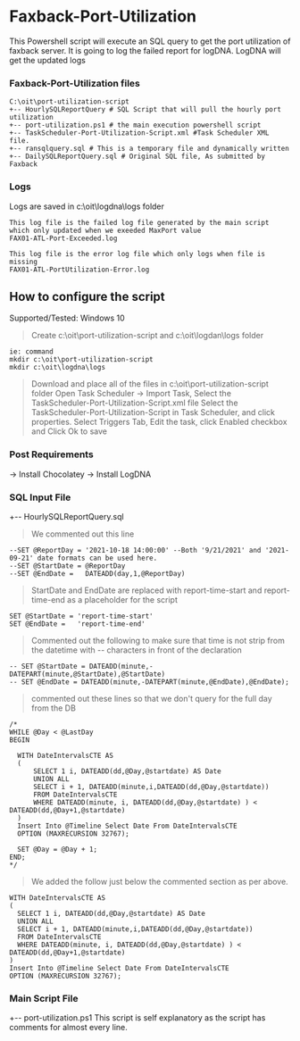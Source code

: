 # Faxback-Port-Utilization
This Powershell script will execute an SQL query to get the port utilization of faxback server.  It is going to log the failed report for logDNA.  LogDNA will get the updated logs

### Faxback-Port-Utilization files
```
C:\oit\port-utilization-script
+-- HourlySQLReportQuery # SQL Script that will pull the hourly port utilization
+-- port-utilization.ps1 # the main execution powershell script
+-- TaskScheduler-Port-Utilization-Script.xml #Task Scheduler XML file.
+-- ransqlquery.sql # This is a temporary file and dynamically written
+-- DailySQLReportQuery.sql # Original SQL file, As submitted by Faxback
```

### Logs 
Logs are saved in c:\oit\logdna\logs folder
```
This log file is the failed log file generated by the main script which only updated when we exeeded MaxPort value
FAX01-ATL-Port-Exceeded.log 

This log file is the error log file which only logs when file is missing
FAX01-ATL-PortUtilization-Error.log
```

## How to configure the script
Supported/Tested: Windows 10

> Create c:\oit\port-utilization-script and c:\oit\logdan\logs folder
```
ie: command
mkdir c:\oit\port-utilization-script
mkdir c:\oit\logdna\logs
```
> Download and place all of the files in c:\oit\port-utilization-script folder
> Open Task Scheduler -> Import Task, Select the TaskScheduler-Port-Utilization-Script.xml file
> Select the TaskScheduler-Port-Utilization-Script in Task Scheduler, and click properties.  Select Triggers Tab, Edit the task, click Enabled checkbox and Click Ok to save

### Post Requirements
-> Install Chocolatey
-> Install LogDNA 

### SQL Input File
+-- HourlySQLReportQuery.sql
> We commented out this line
```
--SET @ReportDay = '2021-10-18 14:00:00' --Both '9/21/2021' and '2021-09-21' date formats can be used here.
--SET @StartDate = @ReportDay
--SET @EndDate =   DATEADD(day,1,@ReportDay)
```
> StartDate and EndDate are replaced with report-time-start and report-time-end as a placeholder for the script
```
SET @StartDate = 'report-time-start'
SET @EndDate =   'report-time-end'
```
> Commented out the following to make sure that time is not strip from the datetime with -- characters in front of the declaration
```
-- SET @StartDate = DATEADD(minute,-DATEPART(minute,@StartDate),@StartDate)
-- SET @EndDate = DATEADD(minute,-DATEPART(minute,@EndDate),@EndDate);
```
> commented out these lines so that we don't query for the full day from the DB
```
/*
WHILE @Day < @LastDay
BEGIN

  WITH DateIntervalsCTE AS
  (
	  SELECT 1 i, DATEADD(dd,@Day,@startdate) AS Date
	  UNION ALL
	  SELECT i + 1, DATEADD(minute,i,DATEADD(dd,@Day,@startdate))
	  FROM DateIntervalsCTE
	  WHERE DATEADD(minute, i, DATEADD(dd,@Day,@startdate) ) < DATEADD(dd,@Day+1,@startdate)
  )
  Insert Into @Timeline Select Date From DateIntervalsCTE
  OPTION (MAXRECURSION 32767);

  SET @Day = @Day + 1;
END;
*/
```
> We added the follow just below the commented section as per above.
```
WITH DateIntervalsCTE AS
(
  SELECT 1 i, DATEADD(dd,@Day,@startdate) AS Date
  UNION ALL
  SELECT i + 1, DATEADD(minute,i,DATEADD(dd,@Day,@startdate))
  FROM DateIntervalsCTE
  WHERE DATEADD(minute, i, DATEADD(dd,@Day,@startdate) ) < DATEADD(dd,@Day+1,@startdate)
)
Insert Into @Timeline Select Date From DateIntervalsCTE
OPTION (MAXRECURSION 32767);
```

### Main Script File
+-- port-utilization.ps1
This script is self explanatory as the script has comments for almost every line.  
